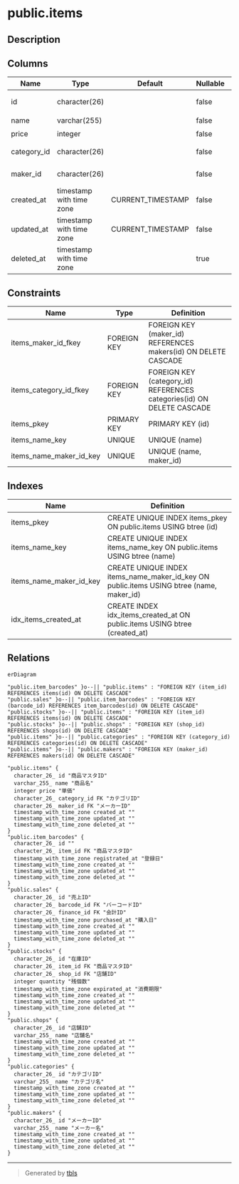 # public.items

## Description

## Columns

| Name        | Type                     | Default           | Nullable | Children                                                                          | Parents                                   | Comment      |
| ----------- | ------------------------ | ----------------- | -------- | --------------------------------------------------------------------------------- | ----------------------------------------- | ------------ |
| id          | character(26)            |                   | false    | [public.item_barcodes](public.item_barcodes.md) [public.stocks](public.stocks.md) |                                           | 商品マスタID      |
| name        | varchar(255)             |                   | false    |                                                                                   |                                           | 商品名          |
| price       | integer                  |                   | false    |                                                                                   |                                           | 単価           |
| category_id | character(26)            |                   | false    |                                                                                   | [public.categories](public.categories.md) | カテゴリID       |
| maker_id    | character(26)            |                   | false    |                                                                                   | [public.makers](public.makers.md)         | メーカーID       |
| created_at  | timestamp with time zone | CURRENT_TIMESTAMP | false    |                                                                                   |                                           |              |
| updated_at  | timestamp with time zone | CURRENT_TIMESTAMP | false    |                                                                                   |                                           |              |
| deleted_at  | timestamp with time zone |                   | true     |                                                                                   |                                           |              |

## Constraints

| Name                    | Type        | Definition                                                            |
| ----------------------- | ----------- | --------------------------------------------------------------------- |
| items_maker_id_fkey     | FOREIGN KEY | FOREIGN KEY (maker_id) REFERENCES makers(id) ON DELETE CASCADE        |
| items_category_id_fkey  | FOREIGN KEY | FOREIGN KEY (category_id) REFERENCES categories(id) ON DELETE CASCADE |
| items_pkey              | PRIMARY KEY | PRIMARY KEY (id)                                                      |
| items_name_key          | UNIQUE      | UNIQUE (name)                                                         |
| items_name_maker_id_key | UNIQUE      | UNIQUE (name, maker_id)                                               |

## Indexes

| Name                    | Definition                                                                               |
| ----------------------- | ---------------------------------------------------------------------------------------- |
| items_pkey              | CREATE UNIQUE INDEX items_pkey ON public.items USING btree (id)                          |
| items_name_key          | CREATE UNIQUE INDEX items_name_key ON public.items USING btree (name)                    |
| items_name_maker_id_key | CREATE UNIQUE INDEX items_name_maker_id_key ON public.items USING btree (name, maker_id) |
| idx_items_created_at    | CREATE INDEX idx_items_created_at ON public.items USING btree (created_at)               |

## Relations

```mermaid
erDiagram

"public.item_barcodes" }o--|| "public.items" : "FOREIGN KEY (item_id) REFERENCES items(id) ON DELETE CASCADE"
"public.sales" }o--|| "public.item_barcodes" : "FOREIGN KEY (barcode_id) REFERENCES item_barcodes(id) ON DELETE CASCADE"
"public.stocks" }o--|| "public.items" : "FOREIGN KEY (item_id) REFERENCES items(id) ON DELETE CASCADE"
"public.stocks" }o--|| "public.shops" : "FOREIGN KEY (shop_id) REFERENCES shops(id) ON DELETE CASCADE"
"public.items" }o--|| "public.categories" : "FOREIGN KEY (category_id) REFERENCES categories(id) ON DELETE CASCADE"
"public.items" }o--|| "public.makers" : "FOREIGN KEY (maker_id) REFERENCES makers(id) ON DELETE CASCADE"

"public.items" {
  character_26_ id "商品マスタID"
  varchar_255_ name "商品名"
  integer price "単価"
  character_26_ category_id FK "カテゴリID"
  character_26_ maker_id FK "メーカーID"
  timestamp_with_time_zone created_at ""
  timestamp_with_time_zone updated_at ""
  timestamp_with_time_zone deleted_at ""
}
"public.item_barcodes" {
  character_26_ id ""
  character_26_ item_id FK "商品マスタID"
  timestamp_with_time_zone registrated_at "登録日"
  timestamp_with_time_zone created_at ""
  timestamp_with_time_zone updated_at ""
  timestamp_with_time_zone deleted_at ""
}
"public.sales" {
  character_26_ id "売上ID"
  character_26_ barcode_id FK "バーコードID"
  character_26_ finance_id FK "会計ID"
  timestamp_with_time_zone purchased_at "購入日"
  timestamp_with_time_zone created_at ""
  timestamp_with_time_zone updated_at ""
  timestamp_with_time_zone deleted_at ""
}
"public.stocks" {
  character_26_ id "在庫ID"
  character_26_ item_id FK "商品マスタID"
  character_26_ shop_id FK "店舗ID"
  integer quantity "残個数"
  timestamp_with_time_zone expirated_at "消費期限"
  timestamp_with_time_zone created_at ""
  timestamp_with_time_zone updated_at ""
  timestamp_with_time_zone deleted_at ""
}
"public.shops" {
  character_26_ id "店舗ID"
  varchar_255_ name "店舗名"
  timestamp_with_time_zone created_at ""
  timestamp_with_time_zone updated_at ""
  timestamp_with_time_zone deleted_at ""
}
"public.categories" {
  character_26_ id "カテゴリID"
  varchar_255_ name "カテゴリ名"
  timestamp_with_time_zone created_at ""
  timestamp_with_time_zone updated_at ""
  timestamp_with_time_zone deleted_at ""
}
"public.makers" {
  character_26_ id "メーカーID"
  varchar_255_ name "メーカー名"
  timestamp_with_time_zone created_at ""
  timestamp_with_time_zone updated_at ""
  timestamp_with_time_zone deleted_at ""
}
```

---

> Generated by [tbls](https://github.com/k1LoW/tbls)

